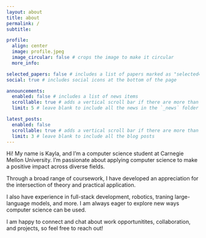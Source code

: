 ```yaml
---
layout: about
title: about
permalink: /
subtitle:

profile:
  align: center
  image: profile.jpeg
  image_circular: false # crops the image to make it circular
  more_info:

selected_papers: false # includes a list of papers marked as "selected={true}"
social: true # includes social icons at the bottom of the page

announcements:
  enabled: false # includes a list of news items
  scrollable: true # adds a vertical scroll bar if there are more than 3 news items
  limit: 5 # leave blank to include all the news in the `_news` folder

latest_posts:
  enabled: false
  scrollable: true # adds a vertical scroll bar if there are more than 3 new posts items
  limit: 3 # leave blank to include all the blog posts
---
```


Hi! My name is Kayla, and I’m a computer science student at Carnegie Mellon University. I’m passionate about applying computer science to make a positive impact across diverse fields.

Through a broad range of coursework, I have developed an appreciation for the intersection of theory and practical application.

I also have experience in full-stack development, robotics, traning large-language models, and more. I am always eager to explore new ways computer science can be used.

I am happy to connect and chat about work opportunitites, collaboration, and projects, so feel free to reach out!
